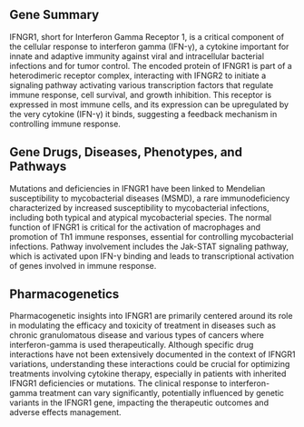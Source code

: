 ## Gene Summary
IFNGR1, short for Interferon Gamma Receptor 1, is a critical component of the cellular response to interferon gamma (IFN-γ), a cytokine important for innate and adaptive immunity against viral and intracellular bacterial infections and for tumor control. The encoded protein of IFNGR1 is part of a heterodimeric receptor complex, interacting with IFNGR2 to initiate a signaling pathway activating various transcription factors that regulate immune response, cell survival, and growth inhibition. This receptor is expressed in most immune cells, and its expression can be upregulated by the very cytokine (IFN-γ) it binds, suggesting a feedback mechanism in controlling immune response.

## Gene Drugs, Diseases, Phenotypes, and Pathways
Mutations and deficiencies in IFNGR1 have been linked to Mendelian susceptibility to mycobacterial diseases (MSMD), a rare immunodeficiency characterized by increased susceptibility to mycobacterial infections, including both typical and atypical mycobacterial species. The normal function of IFNGR1 is critical for the activation of macrophages and promotion of Th1 immune responses, essential for controlling mycobacterial infections. Pathway involvement includes the Jak-STAT signaling pathway, which is activated upon IFN-γ binding and leads to transcriptional activation of genes involved in immune response.

## Pharmacogenetics
Pharmacogenetic insights into IFNGR1 are primarily centered around its role in modulating the efficacy and toxicity of treatment in diseases such as chronic granulomatous disease and various types of cancers where interferon-gamma is used therapeutically. Although specific drug interactions have not been extensively documented in the context of IFNGR1 variations, understanding these interactions could be crucial for optimizing treatments involving cytokine therapy, especially in patients with inherited IFNGR1 deficiencies or mutations. The clinical response to interferon-gamma treatment can vary significantly, potentially influenced by genetic variants in the IFNGR1 gene, impacting the therapeutic outcomes and adverse effects management.